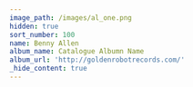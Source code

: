 ```yaml
---
image_path: /images/al_one.png
hidden: true
sort_number: 100
name: Benny Allen
album_name: Catalogue Albumn Name
album_url: 'http://goldenrobotrecords.com/'
_hide_content: true
---
```

